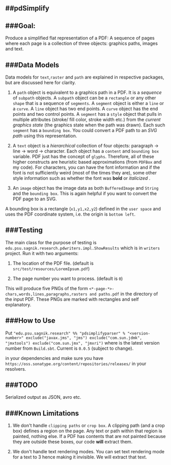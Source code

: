 ##pdSimplify 
---------------------------------

###Goal: 
----------

Produce a simplified flat representation of a PDF: A sequence of pages where each page is a collection of three objects: graphics paths, images and text. 

###Data Models
---------------
Data models for `text`,`raster` and `path` are explained in respective packages, but are discussed here for clarity.

1. A `path` object is equivalent to a graphics path in a PDF. It is a _sequence_ of `subpath` objects. A `subpath` object can be a `rectangle` or any other `shape` that is a sequence of `segments`. A `segment` object is either a `line` or a `curve`. A `line` object has two end points. A `curve` object has the end points and two control points. A `segment` has a `style` object that pulls in multiple attributes (stroke/ fill color, stroke width etc.) from the _current graphics state_ (the graphics state when the path was drawn). Each such `segment` has a `bounding box`. You could convert a PDF path to an _SVG path_ using this representation. 

2. A `text` object is a _hierarchical_ collection of four objects: paragraph -> line -> word -> character. Each object has a `content` and `bounding box` variable. PDF just has the concept of `glyphs`. Therefore, all of these higher constructs are heuristic based approximations (from `PDFBox` and my code). For characters, you can have the font information and if the font is not sufficiently weird (most of the times they are), some other style information such as whether the font was **bold** or _italicized_ . 

3. An `image` object has the image data as both `BufferedImage` and `String` and the `bounding box`. This is again helpful if you want to convert the PDF page to an SVG.  

A bounding box is a rectangle (`x1,y1,x2,y2`) defined in the `user space` and uses the PDF coordinate system, i.e. the origin is `bottom left`.

###Testing
-----------
The main class for the purpose of testing is `edu.psu.sagnik.research.pdwriters.impl.ShowResults` which is in `writers` project. Run it with two arguments: 

1. The location of the PDF file. (default is `src/test/resources/LoremIpsum.pdf`)
  
2. The page number you want to process. (default is `0`)
 
This will produce five PNGs of the form `<*-page-*>-chars,words,lines,paragraphs,rasters and paths.pdf` in the directory of the input PDF. These PNGs are marked with rectangles and self explanatory.


###How to Use
------------
Put `"edu.psu.sagnik.research" %% "pdsimplifyparser" % "<version-number>" exclude("javax.jms", "jms") exclude("com.sun.jdmk", "jmxtools") exclude("com.sun.jmx", "jmxri")` where <version-number> is the latest version number from `Build.sbt`. Current is `0.0.5` (subject to change).
 
in your dependencies and make sure you have `https://oss.sonatype.org/content/repositories/releases/` in your resolvers.   
  
###TODO
------------

Serialized output as JSON, avro etc.

###Known Limitations
--------------------
1. We don't handle `clipping paths` or `crop box`. A clipping path (and a crop box) defines a region on the page. Any text or path within that region is painted, nothing else. If a PDF has contents that are not painted because they are outside these boxes, our code **will** extract them.
  
2. We don't handle text rendering modes. You can set text rendering mode for a text to 3 hence making it invisible. We will extract that text.
   
    
